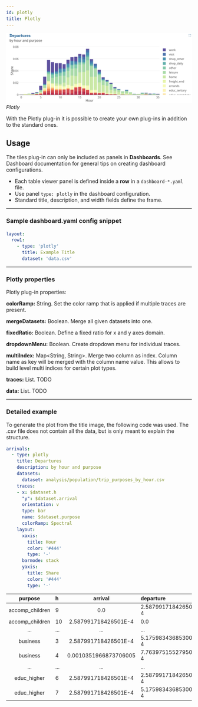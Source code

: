 ```yaml
---
id: plotly
title: Plotly
---
```


![plotly example](assets/plotly.png)
_Plotly_

With the Plotly plug-in it is possible to create your own plug-ins in addition to the standard ones.

## Usage

The tiles plug-in can only be included as panels in **Dashboards**. See Dashboard documentation for general tips on creating dashboard configurations.

- Each table viewer panel is defined inside a **row** in a `dashboard-*.yaml` file.
- Use panel `type: plotly` in the dashboard configuration.
- Standard title, description, and width fields define the frame.

---

### Sample dashboard.yaml config snippet

```yaml
layout:
  row1:
    - type: 'plotly'
      title: Example Title
      dataset: 'data.csv'
```

---

### Plotly properties

Plotly plug-in properties:

**colorRamp:** String. Set the color ramp that is applied if multiple traces are present.

**mergeDatasets:** Boolean. Merge all given datasets into one.

**fixedRatio:** Boolean. Define a fixed ratio for x and y axes domain.

**dropdownMenu:** Boolean. Create dropdown menu for individual traces.

**multiIndex:** Map<String, String>. Merge two column as index. Column name as key will be merged with the column name value. This allows to build level multi indices for certain plot types.

**traces:** List<Trace>. TODO

**data:** List<DataSet>. TODO

---

### Detailed example

To generate the plot from the title image, the following code was used. The .csv file does not contain all the data, but is only meant to explain the structure.

```yaml
arrivals:
  - type: plotly
    title: Departures
    description: by hour and purpose
    datasets:
      dataset: analysis/population/trip_purposes_by_hour.csv
    traces:
    - x: $dataset.h
      "y": $dataset.arrival
      orientation: v
      type: bar
      name: $dataset.purpose
      colorRamp: Spectral
    layout:
      xaxis:
        title: Hour
        color: '#444'
        type: '-'
      barmode: stack
      yaxis:
        title: Share
        color: '#444'
        type: '-'
```

|   purpose      |   h   |         arrival           |         departure        |
|:--------------:|:------|:-------------------------:|:-------------------------|
| accomp_children|   9   |    0.0                    | 2.587991718426501E-4    |
| accomp_children|   10  |    2.587991718426501E-4  | 0.0                     |
| ...            |  ...  |    ...                    | ...                     |
| business       |   3   |    2.587991718426501E-4  | 5.175983436853002E-4    |
| business       |   4   |    0.0010351966873706005| 7.763975155279503E-4    |
| ...            |  ...  |    ...                    | ...                     |
| educ_higher    |   6   |    2.587991718426501E-4  | 2.587991718426501E-4    |
| educ_higher    |   7   |    2.587991718426501E-4  | 5.175983436853002E-4    |

